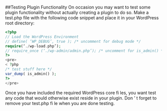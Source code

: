 ##Testing Plugin Functionality
On occasion you may want to test some plugin functionality without actually creating a plugin to do so. Make a test.php file with the following code snippet and place it in your WordPress root directory:
```php
<?php
// Load the WordPress Environment
// define( ‘WP_DEBUG’, true ); /* uncomment for debug mode */
require(‘./wp-load.php’);
// require_once (‘./wp-admin/admin.php’); /* uncomment for is_admin() */
?>
<pre>
< ?php
/* test stuff here */
var_dump( is_admin() );
?>
</pre>
```
Once you have included the required WordPress core fi les, you want test any code that would otherwise exist reside in your plugin. Don ’ t forget to remove your test.php fi le when you are done testing.
